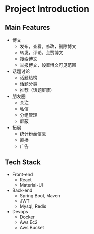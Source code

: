 # Project Introduction

## Main Features

- 博文
  - 发布，查看，修改，删除博文
  - 转发，评论，点赞博文
  - 搜索博文
  - 举报博文，设置博文可见范围
- 话题讨论
  - 话题热榜
  - 话题分类
  - 推荐（话题屏蔽）
- 朋友圈
  - 关注
  - 私信
  - 分组管理
  - 屏蔽
- 拓展
  - 统计粉丝信息
  - 直播
  - 广告

## Tech Stack

- Front-end
  - React
  - Material-UI
- Back-end
  - Spring Boot, Maven
  - JWT
  - Mysql, Redis
- Devops
  - Docker
  - Aws Ec2
  - Aws Bucket

